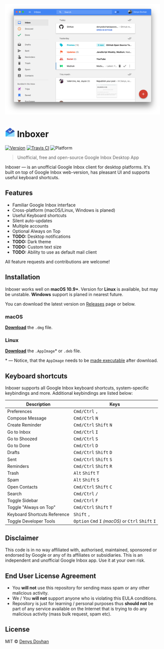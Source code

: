![Inboxer](./media/app-sidebar-view.png)

# <img src="media/icon.png" width="32px"> Inboxer

[![Version][release-img]][release-url]
[![Travis CI][travis-img]][travis-url]
![Platform][platform-img]

> Unofficial, free and open-source Google Inbox Desktop App

Inboxer — is an unofficial Google Inbox client for desktop platforms. It's built on top of Google Inbox web-version, has pleasant UI and supports useful keyboard shortcuts.

## Features

* Familiar Google Inbox interface
* Cross-platform (macOS/Linux, Windows is planed)
* Useful Keyboard shortcuts
* Silent auto-updates
* Multiple accounts
* Optional Always on Top
* **TODO:** Desktop notifications
* **TODO:** Dark theme
* **TODO:** Custom text size
* **TODO:** Ability to use as default mail client

All feature requests and contributions are welcome!

## Installation

Inboxer works well on **macOS 10.9+**. Version for **Linux** is available, but may be unstable. **Windows** support is planed in nearest future.

You can download the latest version on [Releases](https://github.com/denysdovhan/inboxer/releases) page or below.

### macOS

[**Download**][download] the `.dmg` file.

### Linux

[**Download**][download] the `.AppImage`* or `.deb` file.

\* — Notice, that the `AppImage` needs to be [made executable](http://discourse.appimage.org/t/how-to-make-an-appimage-executable/80) after download.

## Keyboard shortcuts

Inboxer supports all Google Inbox keyboard shortcuts, system-specific keybindings and more. Additional keybindings are listed below:

| Description                  | Keys                  
|------------------------------|---------
| Preferences                  | <kbd>Cmd/Ctrl</kbd> <kbd>,</kbd>
| Compose Message              | <kbd>Cmd/Ctrl</kbd> <kbd>N</kbd>
| Create Reminder              | <kbd>Cmd/Ctrl</kbd> <kbd>Shift</kbd> <kbd>N</kbd>
| Go to Inbox                  | <kbd>Cmd/Ctrl</kbd> <kbd>I</kbd>
| Go to Shoozed                | <kbd>Cmd/Ctrl</kbd> <kbd>S</kbd>
| Go to Done                   | <kbd>Cmd/Ctrl</kbd> <kbd>D</kbd>
| Drafts                       | <kbd>Cmd/Ctrl</kbd> <kbd>Shift</kbd> <kbd>D</kbd>
| Sent                         | <kbd>Cmd/Ctrl</kbd> <kbd>Shift</kbd> <kbd>S</kbd>
| Reminders                    | <kbd>Cmd/Ctrl</kbd> <kbd>Shift</kbd> <kbd>R</kbd>
| Trash                        | <kbd>Alt</kbd> <kbd>Shift</kbd> <kbd>T</kbd>
| Spam                         | <kbd>Alt</kbd> <kbd>Shift</kbd> <kbd>S</kbd>
| Open Contacts                | <kbd>Cmd/Ctrl</kbd> <kbd>Shift</kbd> <kbd>C</kbd>
| Search                       | <kbd>Cmd/Ctrl</kbd> <kbd>/</kbd>
| Toggle Sidebar               | <kbd>Cmd/Ctrl</kbd> <kbd>F</kbd>
| Toggle "Always on Top"       | <kbd>Cmd/Ctrl</kbd> <kbd>Shift</kbd> <kbd>T</kbd>
| Keyboard Shortcuts Reference | <kbd>Shift</kbd> <kbd>,</kbd>
| Toggle Developer Tools       | <kbd>Option</kbd> <kbd>Cmd</kbd> <kbd>I</kbd> _(macOS)_ or <kbd>Ctrl</kbd> <kbd>Shift</kbd> <kbd>I</kbd>

## Disclaimer

This code is in no way affiliated with, authorised, maintained, sponsored or endorsed by Google or any of its affiliates or subsidiaries. This is an independent and unofficial Google Inbox app. Use it at your own risk.

## End User License Agreement

* You **will not** use this repository for sending mass spam or any other malicious activity.
* We / You **will not** support anyone who is violating this EULA conditions.
* Repository is just for learning / personal purposes thus **should not** be part of any service available on the Internet that is trying to do any malicious activity (mass bulk request, spam etc).

## License

MIT © [Denys Dovhan](http://denysdovhan.com)

<!-- References -->

[release-url]: https://
[release-img]: https://img.shields.io/github/release/denysdovhan/inboxer.svg?style=flat-square

[travis-url]: https://travis-ci.org/denysdovhan/inboxer?branch=master
[travis-img]: https://img.shields.io/travis/denysdovhan/inboxer.svg?style=flat-square

[platform-img]: https://img.shields.io/badge/platform-macOS%20%7C%20Linux-lightgrey.svg?style=flat-square

[download]: https://github.com/denysdovhan/inboxer/releases/latest

